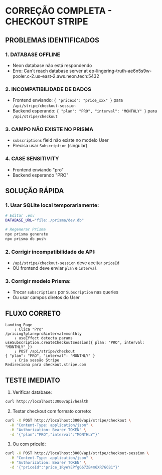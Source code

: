 # CORREÇÃO COMPLETA - CHECKOUT STRIPE

## PROBLEMAS IDENTIFICADOS

### 1. DATABASE OFFLINE
- Neon database não está respondendo
- Erro: Can't reach database server at ep-lingering-truth-ae6n5s9w-pooler.c-2.us-east-2.aws.neon.tech:5432

### 2. INCOMPATIBILIDADE DE DADOS
- Frontend enviando: `{ "priceId": "price_xxx" }` para `/api/stripe/checkout-session`
- Backend esperando: `{ "plan": "PRO", "interval": "MONTHLY" }` para `/api/stripe/checkout`

### 3. CAMPO NÃO EXISTE NO PRISMA
- `subscriptions` field não existe no modelo User
- Precisa usar `Subscription` (singular)

### 4. CASE SENSITIVITY
- Frontend enviando "pro" 
- Backend esperando "PRO"

## SOLUÇÃO RÁPIDA

### 1. Usar SQLite local temporariamente:
```bash
# Editar .env
DATABASE_URL="file:./prisma/dev.db"

# Regenerar Prisma
npx prisma generate
npx prisma db push
```

### 2. Corrigir incompatibilidade de API:
- `/api/stripe/checkout-session` deve aceitar `priceId`
- OU frontend deve enviar `plan` e `interval`

### 3. Corrigir modelo Prisma:
- Trocar `subscriptions` por `Subscription` nas queries
- Ou usar campos diretos do User

## FLUXO CORRETO

```
Landing Page
    ↓ Clica "Pro"
/pricing?plan=pro&interval=monthly
    ↓ useEffect detecta params
useSubscription.createCheckoutSession({ plan: "PRO", interval: "MONTHLY" })
    ↓ POST /api/stripe/checkout
{ "plan": "PRO", "interval": "MONTHLY" }
    ↓ Cria sessão Stripe
Redireciona para checkout.stripe.com
```

## TESTE IMEDIATO

1. Verificar database:
```bash
curl http://localhost:3000/api/health
```

2. Testar checkout com formato correto:
```bash
curl -X POST http://localhost:3000/api/stripe/checkout \
  -H "Content-Type: application/json" \
  -H "Authorization: Bearer TOKEN" \
  -d '{"plan":"PRO","interval":"MONTHLY"}'
```

3. Ou com priceId:
```bash
curl -X POST http://localhost:3000/api/stripe/checkout-session \
  -H "Content-Type: application/json" \
  -H "Authorization: Bearer TOKEN" \
  -d '{"priceId":"price_1RyeYEPfgG67ZB4m6XR7GC81"}'
```